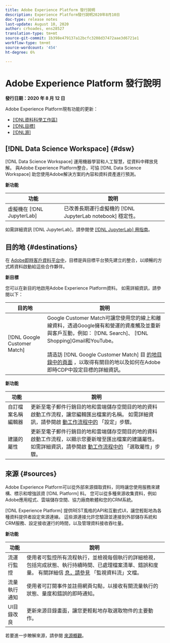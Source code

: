 ```yaml
---
title: Adobe Experience Platform 發行說明
description: Experience Platform發行說明2020年8月10日
doc-type: release notes
last-update: August 10, 2020
author: crhoades, ens28527
translation-type: tm+mt
source-git-commit: 1b398e479137a12bcfc3208d37472aae3d6721e1
workflow-type: tm+mt
source-wordcount: '454'
ht-degree: 6%

---
```



# Adobe Experience Platform 發行說明

**發行日期：2020 年 8 月 12 日**

Adobe Experience Platform現有功能的更新：

- [[!DNL資料科學工作區]](#dsw)
- [[!DNL目標]](#destinations)
- [[!DNL源]](#sources)

## [!DNL Data Science Workspace] {#dsw}

[!DNL Data Science Workspace] 運用機器學習和人工智慧，從資料中釋放見解。 與Adobe Experience Platform整合，可協 [!DNL Data Science Workspace] 助您使用Adobe解決方案的內容和資料資產進行預測。

**新功能**

| 功能 | 說明 |
| ------- | ----------- |
| 虛擬機在 [!DNL JupyterLab] | 已改善長期運行虛擬機的 [!DNL JupyterLab notebook] 穩定性。 |

如需詳細資訊 [!DNL JupyterLab]，請參閱使 [[!DNL JupyterLab] 用指南](../../data-science-workspace/jupyterlab/overview.md)。

## 目的地 {#destinations}

在 [Adobe即時客戶資料平台中](../../rtcdp/overview.md)，目標是與目標平台預先建立的整合，以順暢的方式將資料啟動給這些合作夥伴。

**新目標**

您可以在新目的地啟用Adobe Experience Platform資料。 如需詳細資訊，請參閱以下：

| 目的地 | 說明 |
|--- | ---|
| [!DNL Google Customer Match] | Google Customer Match可讓您使用您的線上和離線資料，透過Google擁有和營運的資產觸及並重新與客戶互動，例如： [!DNL Search]、 [!DNL Shopping]Gmail和YouTube。 <br><br> 請造訪 [!DNL Google Customer Match] 目 [的地目錄中的頁面](/help/rtcdp/destinations/google-customer-match-destination.md) ，以取得有關目的地以及如何在Adobe即時CDP中設定目標的詳細資訊。 |

**新功能**

| 功能 | 說明 |
|------- | -----------|
| 自訂檔案名稱編輯器 | 更新至電子郵件行銷目的地和雲端儲存空間目的地的資料啟動工作流程，讓您編輯匯出檔案的名稱。 如需詳細資訊，請參閱啟 [ 動工作流程中的](/help/rtcdp/destinations/activate-destinations.md#configure) 「設定」步驟。 |
| 建議的屬性 | 更新至電子郵件行銷目的地和雲端儲存空間目的地的資料啟動工作流程，以顯示您要新增至匯出檔案的建議屬性。 如需詳細資訊，請參閱啟 [動工作流程中的](/help/rtcdp/destinations/activate-destinations.md#select-attributes) 「選取屬性」步驟。 |

## 來源 {#sources}

Adobe Experience Platform可以從外部來源擷取資料，同時讓您使用服務來建構、標示和增強該資 [!DNL Platform] 料。 您可以從多種來源收集資料，例如Adobe應用程式、雲端儲存空間、協力廠商軟體和您的CRM系統。

[!DNL Experience Platform] 提供REST風格的API和互動式UI，讓您輕鬆地為各種資料提供者設定來源連線。 這些源連接允許您驗證並連接到外部儲存系統和CRM服務、設定接收運行的時間，以及管理資料接收吞吐量。

**新功能**

| 功能 | 說明 |
| ------- | ----------- |
| 流運行監控 | 使用者可監控所有流程執行，並檢視每個執行的詳細檢視，包括完成狀態、執行持續時間、已處理檔案清單、錯誤和度量。 有關詳細信 [息，請參見](../../sources/tutorials/ui/monitor.md) 「監視資料流」文檔。 |
| 流量執行通知 | 使用者可訂閱事件並註冊網頁勾點，以接收有關流量執行的狀態、量度和錯誤的即時通知。 |
| UI目錄改良 | 更新來源目錄畫面，讓您更輕鬆地存取選取物件的主要動作。 |

若要進一步瞭解來源，請參閱 [來源概觀](../../sources/home.md)。
